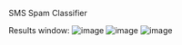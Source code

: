 SMS Spam Classifier

Results window:
![image](https://github.com/korrapatisaikumar95/sms-spam-classifier/assets/163091381/f004f532-9fb8-4455-a198-4a987d6cb8ec)
![image](https://github.com/korrapatisaikumar95/sms-spam-classifier/assets/163091381/1c15b51f-673e-4db2-a7c1-2606f86224c8)
![image](https://github.com/korrapatisaikumar95/sms-spam-classifier/assets/163091381/8269dd7b-0cab-4f2e-bbc2-9205088c8d88)
